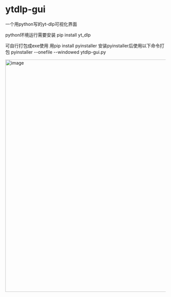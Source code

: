 # ytdlp-gui
一个用python写的yt-dlp可视化界面

python环境运行需要安装
pip install yt_dlp

可自行打包成exe使用
用pip install pyinstaller
安装pyinstaller后使用以下命令打包
pyinstaller --onefile --windowed ytdlp-gui.py

<img width="893" height="731" alt="image" src="https://github.com/user-attachments/assets/e141f754-29a4-4d1f-a10c-a2a74795e032" />

